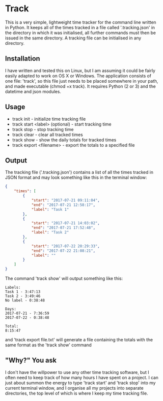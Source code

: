 # Track
This is a very simple, lightweight time tracker for the command line written in Python.
It keeps all of the times tracked in a file called '.tracking.json' in the directory in which it was initialised, all further commands must then be issued in the same directory. A tracking file can be initialised in any directory.
## Installation
I have written and tested this on Linux, but I am assuming it could be fairly easily adapted to work on OS X or Windows. 
The application consists of one file: 'track', so this file just needs to be placed somewhere in your path, and made executable (chmod +x track). It requires Python (2 or 3) and the datetime and json modules. 
## Usage
* track init - initialize time tracking file
* track start &lt;label&gt; (optional) - start tracking time
* track stop - stop tracking time
* track clear - clear all tracked times
* track show - show the daily totals for tracked times
* track export &lt;filename&gt; - export the totals to a specified file
## Output
The tracking file ('.tracking.json') contains a list of all the times tracked in JSON format and may look something like this in the terminal window:
```json
{
    "times": [
        {
            "start": "2017-07-21 09:11:04",
            "end": "2017-07-21 12:58:17",
            "label": "Task 1"
        },
        {
            "start": "2017-07-21 14:03:02",
            "end": "2017-07-21 17:52:48",
            "label": "Task 2"
        },
        {
            "start": "2017-07-22 20:29:33",
            "end": "2017-07-22 21:08:21",
            "label": ""
        }
    ]
}
```
The command 'track show' will output something like this:
```
Labels:
Task 1 - 3:47:13
Task 2 - 3:49:46
No label - 0:38:48

Days:
2017-07-21 - 7:36:59
2017-07-22 - 0:38:48

Total:
8:15:47
```
and 'track export file.txt' will generate a file containing the totals with the same format as the 'track show' command
## "Why?" You ask
I don't have the willpower to use any other time tracking software, but I often need to keep track of how many hours I have spent on a project. I can just about summon the energy to type 'track start' and 'track stop' into my current terminal window, and I organise all my projects into separate directories, the top level of which is where I keep my time tracking file. 

